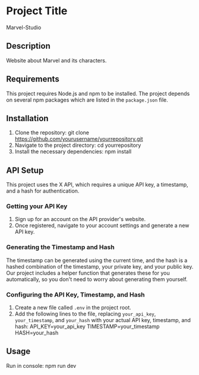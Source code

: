 # Project Title
Marvel-Studio

## Description
Website about Marvel and its characters.

## Requirements
This project requires Node.js and npm to be installed. The project depends on several npm packages which are listed in the `package.json` file.

## Installation
1. Clone the repository: git clone https://github.com/yourusername/yourrepository.git
2. Navigate to the project directory:  cd yourrepository
3. Install the necessary dependencies: npm install

## API Setup
This project uses the X API, which requires a unique API key, a timestamp, and a hash for authentication.

### Getting your API Key
1. Sign up for an account on the API provider's website.
2. Once registered, navigate to your account settings and generate a new API key.

### Generating the Timestamp and Hash
The timestamp can be generated using the current time, and the hash is a hashed combination of the timestamp, your private key, and your public key. Our project includes a helper function that generates these for you automatically, so you don't need to worry about generating them yourself.

### Configuring the API Key, Timestamp, and Hash
1. Create a new file called `.env` in the project root.
2. Add the following lines to the file, replacing `your_api_key`, `your_timestamp`, and `your_hash` with your actual API key, timestamp, and hash:
    API_KEY=your_api_key
    TIMESTAMP=your_timestamp
    HASH=your_hash

## Usage
Run in console: npm run dev

